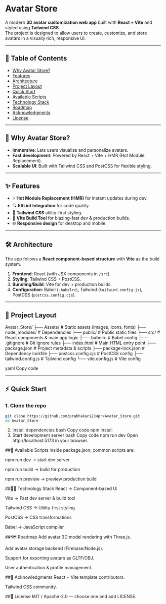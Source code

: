 # Avatar Store

A modern **3D avatar customization web app** built with **React + Vite** and styled using **Tailwind CSS**.  
The project is designed to allow users to create, customize, and store avatars in a visually rich, responsive UI.  

---

## 📑 Table of Contents
- [Why Avatar Store?](#-why-avatar-store)
- [Features](#-features)
- [Architecture](#-architecture)
- [Project Layout](#-project-layout)
- [Quick Start](#-quick-start)
- [Available Scripts](#-available-scripts)
- [Technology Stack](#-technology-stack)
- [Roadmap](#-roadmap)
- [Acknowledgments](#-acknowledgments)
- [License](#-license)

---

## 🚀 Why Avatar Store?

- **Immersive**: Lets users visualize and personalize avatars.  
- **Fast development**: Powered by React + Vite + HMR (Hot Module Replacement).  
- **Scalable UI**: Built with Tailwind CSS and PostCSS for flexible styling.  

---

## ✨ Features

- ⚡ **Hot Module Replacement (HMR)** for instant updates during dev.  
- 🔍 **ESLint Integration** for code quality.  
- 🎨 **Tailwind CSS** utility-first styling.  
- 🔧 **Vite Build Tool** for blazing-fast dev & production builds.  
- 🌐 **Responsive design** for desktop and mobile.  

---

## 🛠 Architecture

The app follows a **React component-based structure** with **Vite** as the build system.  

1. **Frontend**: React (with JSX components in `/src`).  
2. **Styling**: Tailwind CSS + PostCSS.  
3. **Bundling/Build**: Vite for dev + production builds.  
4. **Configuration**: Babel (`.babelrc`), Tailwind (`tailwind.config.js`), PostCSS (`postcss.config.cjs`).  

---

## 📂 Project Layout

Avatar_Store/
├── Assets/ # Static assets (images, icons, fonts)
├── node_modules/ # Dependencies
├── public/ # Public static files
├── src/ # React components & main app logic
├── .babelrc # Babel config
├── .gitignore # Git ignore rules
├── index.html # Main HTML entry point
├── package.json # Project metadata & scripts
├── package-lock.json # Dependency lockfile
├── postcss.config.cjs # PostCSS config
├── tailwind.config.js # Tailwind config
└── vite.config.js # Vite config

yaml
Copy code

---

## ⚡ Quick Start

### 1. Clone the repo
```bash
git clone https://github.com/prabhakar1234pr/Avatar_Store.git
cd Avatar_Store
```
2. Install dependencies
bash
Copy code
npm install
3. Start development server
bash
Copy code
npm run dev
Open http://localhost:5173 in your browser.

##📜 Available Scripts
Inside package.json, common scripts are:

npm run dev → start dev server

npm run build → build for production

npm run preview → preview production build

##🧑‍💻 Technology Stack
React → Component-based UI

Vite → Fast dev server & build tool

Tailwind CSS → Utility-first styling

PostCSS → CSS transformations

Babel → JavaScript compiler

##🗺 Roadmap
 Add avatar 3D model rendering with Three.js.

 Add avatar storage backend (Firebase/Node.js).

 Support for exporting avatars as GLTF/OBJ.

 User authentication & profile management.

##🙏 Acknowledgments
React + Vite template contributors.

Tailwind CSS community.

##📜 License
MIT / Apache-2.0 — choose one and add LICENSE.
